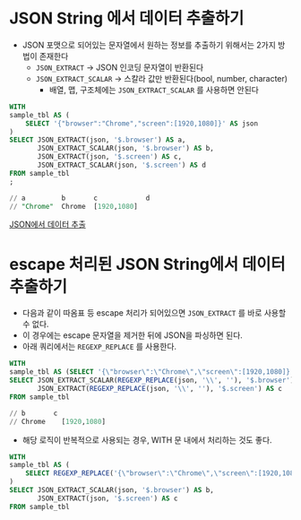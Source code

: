 # JSON String 에서 데이터 추출하기

- JSON 포맷으로 되어있는 문자열에서 원하는 정보를 추출하기 위해서는 2가지 방법이 존재한다
    - `JSON_EXTRACT` → JSON 인코딩 문자열이 반환된다
    - `JSON_EXTRACT_SCALAR` → 스칼라 값만 반환된다(bool, number, character)
        - 배열, 맵, 구조체에는 `JSON_EXTRACT_SCALAR` 를 사용하면 안된다

```sql
WITH
sample_tbl AS (
    SELECT '{"browser":"Chrome","screen":[1920,1080]}' AS json
)
SELECT JSON_EXTRACT(json, '$.browser') AS a,
       JSON_EXTRACT_SCALAR(json, '$.browser') AS b,
       JSON_EXTRACT(json, '$.screen') AS c,
       JSON_EXTRACT_SCALAR(json, '$.screen') AS d
FROM sample_tbl
;

// a         b       c            d
// "Chrome"	 Chrome	 [1920,1080]
```

[JSON에서 데이터 추출](https://docs.aws.amazon.com/ko_kr/athena/latest/ug/extracting-data-from-JSON.html)

# escape 처리된 JSON String에서 데이터 추출하기

- 다음과 같이 따옴표 등 escape 처리가 되어있으면 `JSON_EXTRACT` 를 바로 사용할 수 없다.
- 이 경우에는 escape 문자열을 제거한 뒤에 JSON을 파싱하면 된다.
- 아래 쿼리에서는 `REGEXP_REPLACE` 를 사용한다.

```sql
WITH
sample_tbl AS (SELECT '{\"browser\":\"Chrome\",\"screen\":[1920,1080]}' AS json)
SELECT JSON_EXTRACT_SCALAR(REGEXP_REPLACE(json, '\\', ''), '$.browser') AS b,
       JSON_EXTRACT(REGEXP_REPLACE(json, '\\', ''), '$.screen') AS c
FROM sample_tbl

// b       c
// Chrome	 [1920,1080]
```

- 해당 로직이 반복적으로 사용되는 경우, WITH 문 내에서 처리하는 것도 좋다.

```sql
WITH
sample_tbl AS (
    SELECT REGEXP_REPLACE('{\"browser\":\"Chrome\",\"screen\":[1920,1080]}', '\\', '') AS json
)
SELECT JSON_EXTRACT_SCALAR(json, '$.browser') AS b,
       JSON_EXTRACT(json, '$.screen') AS c
FROM sample_tbl
```
